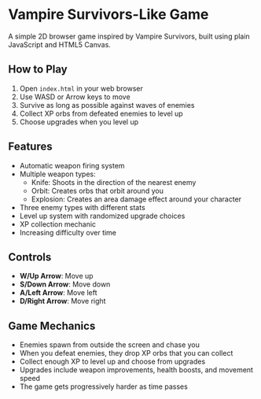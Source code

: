 # Vampire Survivors-Like Game

A simple 2D browser game inspired by Vampire Survivors, built using plain JavaScript and HTML5 Canvas.

## How to Play

1. Open `index.html` in your web browser
2. Use WASD or Arrow keys to move
3. Survive as long as possible against waves of enemies
4. Collect XP orbs from defeated enemies to level up
5. Choose upgrades when you level up

## Features

- Automatic weapon firing system
- Multiple weapon types:
  - Knife: Shoots in the direction of the nearest enemy
  - Orbit: Creates orbs that orbit around you
  - Explosion: Creates an area damage effect around your character
- Three enemy types with different stats
- Level up system with randomized upgrade choices
- XP collection mechanic
- Increasing difficulty over time

## Controls

- **W/Up Arrow**: Move up
- **S/Down Arrow**: Move down
- **A/Left Arrow**: Move left
- **D/Right Arrow**: Move right

## Game Mechanics

- Enemies spawn from outside the screen and chase you
- When you defeat enemies, they drop XP orbs that you can collect
- Collect enough XP to level up and choose from upgrades
- Upgrades include weapon improvements, health boosts, and movement speed
- The game gets progressively harder as time passes 